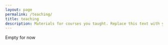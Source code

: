 ```yaml
---
layout: page
permalink: /teaching/
title: teaching
description: Materials for courses you taught. Replace this text with your description.
---
```


Empty for now